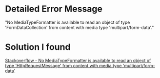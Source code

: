 # Detailed Error Message
"No MediaTypeFormatter is available to read an object of type 'FormDataCollection' from content with media type 'multipart/form-data'."

# Solution I found
[Stackoverflow - No MediaTypeFormatter is available to read an object of type 'HttpRequestMessage' from content with media type 'multipart/form-data'](https://stackoverflow.com/questions/45949830/no-mediatypeformatter-is-available-to-read-an-object-of-type-httprequestmessage)
